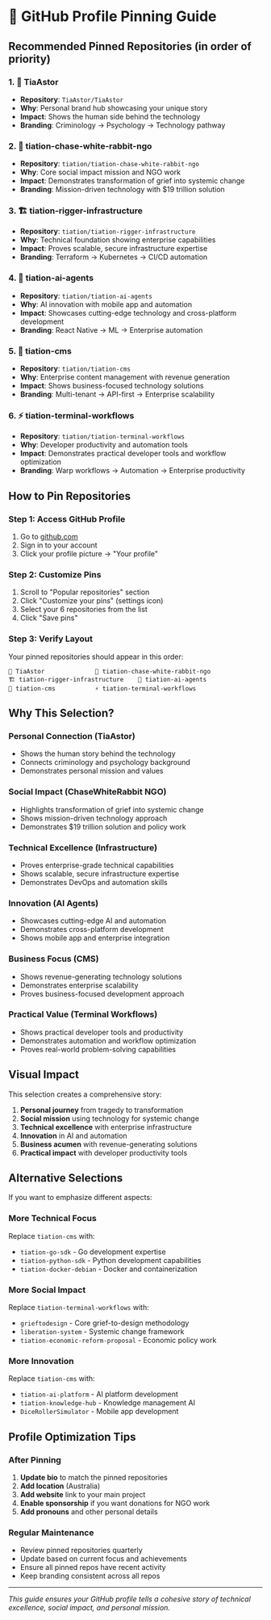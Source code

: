 # 🔮 GitHub Profile Pinning Guide

## **Recommended Pinned Repositories** (in order of priority)

### **1. 🌟 TiaAstor**
- **Repository**: `TiaAstor/TiaAstor`
- **Why**: Personal brand hub showcasing your unique story
- **Impact**: Shows the human side behind the technology
- **Branding**: Criminology → Psychology → Technology pathway

### **2. 🐰 tiation-chase-white-rabbit-ngo**
- **Repository**: `tiation/tiation-chase-white-rabbit-ngo`
- **Why**: Core social impact mission and NGO work
- **Impact**: Demonstrates transformation of grief into systemic change
- **Branding**: Mission-driven technology with $19 trillion solution

### **3. 🏗️ tiation-rigger-infrastructure**
- **Repository**: `tiation/tiation-rigger-infrastructure`
- **Why**: Technical foundation showing enterprise capabilities
- **Impact**: Proves scalable, secure infrastructure expertise
- **Branding**: Terraform → Kubernetes → CI/CD automation

### **4. 🤖 tiation-ai-agents**
- **Repository**: `tiation/tiation-ai-agents`
- **Why**: AI innovation with mobile app and automation
- **Impact**: Showcases cutting-edge technology and cross-platform development
- **Branding**: React Native → ML → Enterprise automation

### **5. 📝 tiation-cms**
- **Repository**: `tiation/tiation-cms`
- **Why**: Enterprise content management with revenue generation
- **Impact**: Shows business-focused technology solutions
- **Branding**: Multi-tenant → API-first → Enterprise scalability

### **6. ⚡ tiation-terminal-workflows**
- **Repository**: `tiation/tiation-terminal-workflows`
- **Why**: Developer productivity and automation tools
- **Impact**: Demonstrates practical developer tools and workflow optimization
- **Branding**: Warp workflows → Automation → Enterprise productivity

## **How to Pin Repositories**

### **Step 1: Access GitHub Profile**
1. Go to [github.com](https://github.com)
2. Sign in to your account
3. Click your profile picture → "Your profile"

### **Step 2: Customize Pins**
1. Scroll to "Popular repositories" section
2. Click "Customize your pins" (settings icon)
3. Select your 6 repositories from the list
4. Click "Save pins"

### **Step 3: Verify Layout**
Your pinned repositories should appear in this order:
```
🌟 TiaAstor              🐰 tiation-chase-white-rabbit-ngo
🏗️ tiation-rigger-infrastructure    🤖 tiation-ai-agents
📝 tiation-cms           ⚡ tiation-terminal-workflows
```

## **Why This Selection?**

### **Personal Connection** (TiaAstor)
- Shows the human story behind the technology
- Connects criminology and psychology background
- Demonstrates personal mission and values

### **Social Impact** (ChaseWhiteRabbit NGO)
- Highlights transformation of grief into systemic change
- Shows mission-driven technology approach
- Demonstrates $19 trillion solution and policy work

### **Technical Excellence** (Infrastructure)
- Proves enterprise-grade technical capabilities
- Shows scalable, secure infrastructure expertise
- Demonstrates DevOps and automation skills

### **Innovation** (AI Agents)
- Showcases cutting-edge AI and automation
- Demonstrates cross-platform development
- Shows mobile app and enterprise integration

### **Business Focus** (CMS)
- Shows revenue-generating technology solutions
- Demonstrates enterprise scalability
- Proves business-focused development approach

### **Practical Value** (Terminal Workflows)
- Shows practical developer tools and productivity
- Demonstrates automation and workflow optimization
- Proves real-world problem-solving capabilities

## **Visual Impact**

This selection creates a comprehensive story:
1. **Personal journey** from tragedy to transformation
2. **Social mission** using technology for systemic change
3. **Technical excellence** with enterprise infrastructure
4. **Innovation** in AI and automation
5. **Business acumen** with revenue-generating solutions
6. **Practical impact** with developer productivity tools

## **Alternative Selections**

If you want to emphasize different aspects:

### **More Technical Focus**
Replace `tiation-cms` with:
- `tiation-go-sdk` - Go development expertise
- `tiation-python-sdk` - Python development capabilities
- `tiation-docker-debian` - Docker and containerization

### **More Social Impact**
Replace `tiation-terminal-workflows` with:
- `grieftodesign` - Core grief-to-design methodology
- `liberation-system` - Systemic change framework
- `tiation-economic-reform-proposal` - Economic policy work

### **More Innovation**
Replace `tiation-cms` with:
- `tiation-ai-platform` - AI platform development
- `tiation-knowledge-hub` - Knowledge management AI
- `DiceRollerSimulator` - Mobile app development

## **Profile Optimization Tips**

### **After Pinning**
1. **Update bio** to match the pinned repositories
2. **Add location** (Australia)
3. **Add website** link to your main project
4. **Enable sponsorship** if you want donations for NGO work
5. **Add pronouns** and other personal details

### **Regular Maintenance**
- Review pinned repositories quarterly
- Update based on current focus and achievements
- Ensure all pinned repos have recent activity
- Keep branding consistent across all repos

---

*This guide ensures your GitHub profile tells a cohesive story of technical excellence, social impact, and personal mission.*
